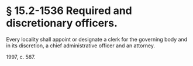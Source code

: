 # § 15.2-1536 Required and discretionary officers.

<p>Every locality shall appoint or designate a clerk for the governing body and in its discretion, a chief administrative officer and an attorney.</p><p>1997, c. 587.</p>